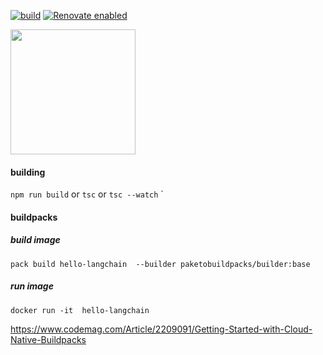 [![build](https://github.com/barakb/hello-langchain/actions/workflows/build.yml/badge.svg)](https://github.com/barakb/hello-langchain/actions/workflows/build.yml)
[![Renovate enabled](https://img.shields.io/badge/renovate-enabled-brightgreen.svg)](https://renovatebot.com/)

<img src="https://cncf-branding.netlify.app/img/projects/opentelemetry/horizontal/color/opentelemetry-horizontal-color.svg"  style="width:200px;"/>

#### building 

`npm run build` or `tsc` or `tsc --watch`
`

#### buildpacks

##### build image
`pack build hello-langchain  --builder paketobuildpacks/builder:base`

##### run image

`docker run -it  hello-langchain` 


https://www.codemag.com/Article/2209091/Getting-Started-with-Cloud-Native-Buildpacks